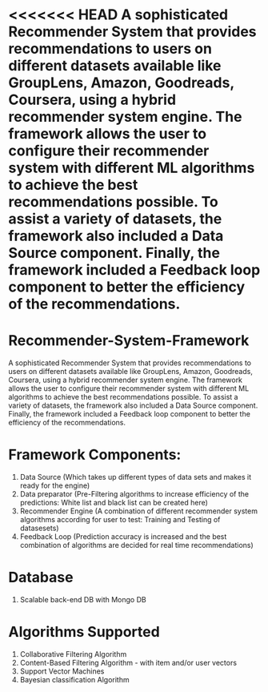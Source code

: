 <<<<<<< HEAD
A sophisticated Recommender System that provides recommendations to users on different datasets available like GroupLens, Amazon, Goodreads, Coursera, using a hybrid recommender system engine. The framework allows the user to configure their recommender system with different ML algorithms to achieve the best recommendations possible. To assist a variety of datasets, the framework also included a Data Source component. Finally, the framework included a Feedback loop component to better the efficiency of the recommendations.
=======
# Recommender-System-Framework
A sophisticated Recommender System that provides recommendations to users on different datasets available like GroupLens, Amazon, Goodreads, Coursera, using a hybrid recommender system engine. The framework allows the user to configure their recommender system with different ML algorithms to achieve the best recommendations possible. To assist a variety of datasets, the framework also included a Data Source component. Finally, the framework included a Feedback loop component to better the efficiency of the recommendations.

# Framework Components:
1. Data Source (Which takes up different types of data sets and makes it ready for the engine)
2. Data preparator (Pre-Filtering algorithms to increase efficiency of the predictions: White list and black list can be created here)
3. Recommender Engine (A combination of different recommender system algorithms according for user to test: Training and Testing of datasesets)
4. Feedback Loop (Prediction accuracy is increased and the best combination of algorithms are decided for real time recommendations)

# Database
1. Scalable back-end DB with Mongo DB

# Algorithms Supported
1. Collaborative Filtering Algorithm
2. Content-Based Filtering Algorithm - with item and/or user vectors 
3. Support Vector Machines
4. Bayesian classification Algorithm
